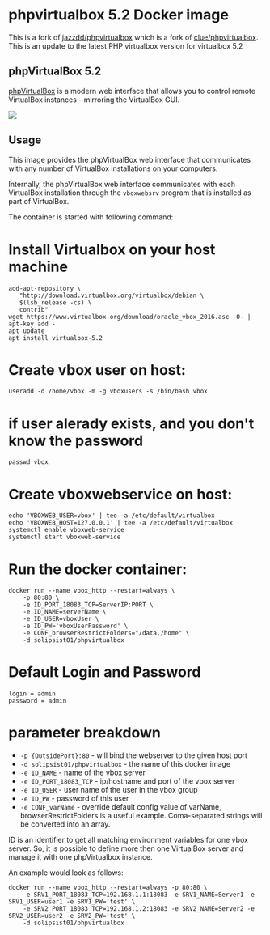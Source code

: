 # phpvirtualbox 5.2 Docker image

This is a fork of [jazzdd/phpvirtualbox](https://hub.docker.com/r/jazzdd/phpvirtualbox/) which is a fork of [clue/phpvirtualbox](https://hub.docker.com/r/clue/phpvirtualbox/). This is an update to the latest PHP virtualbox version for virtualbox 5.2

## phpVirtualBox 5.2

[phpVirtualBox](http://sourceforge.net/projects/phpvirtualbox/) is a modern web interface that allows you to control remote VirtualBox instances - mirroring the VirtualBox GUI.

![](http://a.fsdn.com/con/app/proj/phpvirtualbox/screenshots/phpvb1.png)

## Usage
This image provides the phpVirtualBox web interface that communicates with any number of VirtualBox installations on your computers.

Internally, the phpVirtualBox web interface communicates with each VirtualBox installation through the `vboxwebsrv` program that is installed as part of VirtualBox.

The container is started with following command:

# Install Virtualbox on your host machine
```
add-apt-repository \
   "http://download.virtualbox.org/virtualbox/debian \
   $(lsb_release -cs) \
   contrib"
wget https://www.virtualbox.org/download/oracle_vbox_2016.asc -O- | apt-key add -
apt update
apt install virtualbox-5.2
```
# Create vbox user on host:
```
useradd -d /home/vbox -m -g vboxusers -s /bin/bash vbox
```

# if user alerady exists, and you don't know the password
```
passwd vbox
```

# Create vboxwebservice on host:
```
echo 'VBOXWEB_USER=vbox' | tee -a /etc/default/virtualbox
echo 'VBOXWEB_HOST=127.0.0.1' | tee -a /etc/default/virtualbox
systemctl enable vboxweb-service
systemctl start vboxweb-service
```
# Run the docker container:
```
docker run --name vbox_http --restart=always \
    -p 80:80 \
    -e ID_PORT_18083_TCP=ServerIP:PORT \
    -e ID_NAME=serverName \
    -e ID_USER=vboxUser \
    -e ID_PW='vboxUserPassword' \
    -e CONF_browserRestrictFolders="/data,/home" \
    -d solipsist01/phpvirtualbox
```

# Default Login and Password
```
login = admin
password = admin
```


# parameter breakdown

* `-p {OutsidePort}:80` - will bind the webserver to the given host port
* `-d solipsist01/phpvirtualbox` - the name of this docker image
* `-e ID_NAME` - name of the vbox server
* `-e ID_PORT_18083_TCP` - ip/hostname and port of the vbox server
* `-e ID_USER` - user name of the user in the vbox group
* `-e ID_PW` - password of this user
* `-e CONF_varName` - override default config value of varName, browserRestrictFolders is a useful example. Coma-separated strings will be converted into an array.

ID is an identifier to get all matching environment variables for one vbox server. So, it is possible to define more then one VirtualBox server and manage it with one phpVirtualbox instance.

An example would look as follows:
```
docker run --name vbox_http --restart=always -p 80:80 \
    -e SRV1_PORT_18083_TCP=192.168.1.1:18083 -e SRV1_NAME=Server1 -e SRV1_USER=user1 -e SRV1_PW='test' \
    -e SRV2_PORT_18083_TCP=192.168.1.2:18083 -e SRV2_NAME=Server2 -e SRV2_USER=user2 -e SRV2_PW='test' \
    -d solipsist01/phpvirtualbox
```

